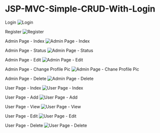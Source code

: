 # JSP-MVC-Simple-CRUD-With-Login

Login
![Login](https://i.imgur.com/IEXu5Ic.png)

Register
![Register](https://i.imgur.com/RYBc5Ot.png)

Admin Page - Index
![Admin Page - Index](https://i.imgur.com/wluxRLH.png)

Admin Page - Status
![Admin Page - Status](https://i.imgur.com/y5JTzHd.png)

Admin Page - Edit
![Admin Page - Edit](https://i.imgur.com/OaWCMQ4.png)

Admin Page - Change Profile Pic
![Admin Page - Chane Profile Pic](https://i.imgur.com/fB4eEBU.png)

Admin Page - Delete
![Admin Page - Delete](https://i.imgur.com/X5NB7Nh.png)

User Page - Index
![User Page - Index](https://i.imgur.com/0sEER7F.png)

User Page - Add
![User Page - Add](https://i.imgur.com/tdAAvTJ.png)

User Page - View
![User Page - View](https://i.imgur.com/B5TBSR2.png)

User Page - Edit
![User Page - Edit](https://i.imgur.com/YWf0fHT.png)

User Page - Delete
![User Page - Delete](https://i.imgur.com/SmIE19i.png)
